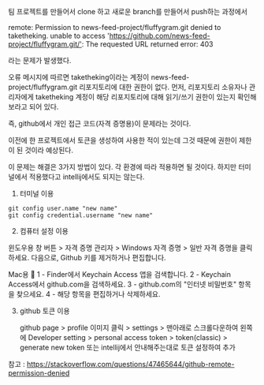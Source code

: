 <p>팀 프로젝트를 만들어서 clone 하고 새로운 branch를 만들어서 push하는 과정에서 </p>
<blockquote>
</blockquote>
<p>remote: Permission to news-feed-project/fluffygram.git denied to taketheking. unable to access '<a href="https://github.com/news-feed-project/fluffygram.git/'">https://github.com/news-feed-project/fluffygram.git/'</a>: The requested URL returned error: 403</p>
<p>라는 문제가 발생했다.</p>
<p>오류 메시지에 따르면 taketheking이라는 계정이 news-feed-project/fluffygram.git 리포지토리에 대한 권한이 없다. 먼저, 리포지토리 소유자나 관리자에게 taketheking 계정이 해당 리포지토리에 대해 읽기/쓰기 권한이 있는지 확인해 보라고 되어 있다.</p>
<p>즉, github에서 개인 접근 코드(자격 증명용)이 문제라는 것이다.</p>
<p>이전에 한 프로젝트에서 토큰을 생성하여 사용한 적이 있는데 그것 때문에 권한이 제한이 된 것이라 예상된다.</p>
<p>이 문제는 해결은 3가지 방법이 있다. 각 환경에 따라 적용하면 될 것이다.
하지만 터미널에서 적용했다고 intellij에서도 되지는 않는다.</p>
<ol>
<li>터미널 이용</li>
</ol>
<pre><code class="language-bash">git config user.name &quot;new name&quot;
git config credential.username &quot;new name&quot;</code></pre>
<ol start="2">
<li>컴퓨터 설정 이용
<img alt="" src="https://velog.velcdn.com/images/take_the_king/post/8017231d-55fa-4caf-aafa-08fdae18c535/image.png" /></li>
</ol>
<blockquote>
</blockquote>
<p>윈도우용
창 버튼 &gt; 자격 증명 관리자 &gt; Windows 자격 증명 &gt; 일반 자격 증명을 클릭하세요.
다음으로, Github 키를 제거하거나 편집합니다.</p>
<blockquote>
</blockquote>
<p>Mac용 🍎
1 - Finder에서 Keychain Access 앱을 검색합니다.
2 -  Keychain Access에서 github.com을 검색하세요.
3 - github.com의 &quot;인터넷 비밀번호&quot; 항목을 찾으세요.
4 - 해당 항목을 편집하거나 삭제하세요.</p>
<ol start="3">
<li>github 토큰 이용<blockquote>
</blockquote>
github page &gt; profile 이미지 클릭 &gt; settings &gt; 맨아래로 스크롤다운하여 왼쪽에 Developer setting &gt; personal access token &gt; token(classic) &gt; generate new token
또는
intellij에서 안내해주는대로 토큰 설정하여 추가</li>
</ol>
<p>참고 : 
<a href="https://stackoverflow.com/questions/47465644/github-remote-permission-denied">https://stackoverflow.com/questions/47465644/github-remote-permission-denied</a></p>